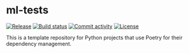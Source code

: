 # ml-tests

[![Release](https://img.shields.io/github/v/release/ahenao/ml-tests)](https://img.shields.io/github/v/release/ahenao/ml-tests)
[![Build status](https://img.shields.io/github/actions/workflow/status/ahenao/ml-tests/main.yml?branch=main)](https://github.com/ahenao/ml-tests/actions/workflows/main.yml?query=branch%3Amain)
[![Commit activity](https://img.shields.io/github/commit-activity/m/ahenao/ml-tests)](https://img.shields.io/github/commit-activity/m/ahenao/ml-tests)
[![License](https://img.shields.io/github/license/ahenao/ml-tests)](https://img.shields.io/github/license/ahenao/ml-tests)

This is a template repository for Python projects that use Poetry for their dependency management.
